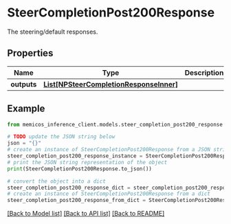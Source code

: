 # SteerCompletionPost200Response

The steering/default responses.

## Properties

Name | Type | Description | Notes
------------ | ------------- | ------------- | -------------
**outputs** | [**List[NPSteerCompletionResponseInner]**](NPSteerCompletionResponseInner.md) |  | 

## Example

```python
from memicos_inference_client.models.steer_completion_post200_response import SteerCompletionPost200Response

# TODO update the JSON string below
json = "{}"
# create an instance of SteerCompletionPost200Response from a JSON string
steer_completion_post200_response_instance = SteerCompletionPost200Response.from_json(json)
# print the JSON string representation of the object
print(SteerCompletionPost200Response.to_json())

# convert the object into a dict
steer_completion_post200_response_dict = steer_completion_post200_response_instance.to_dict()
# create an instance of SteerCompletionPost200Response from a dict
steer_completion_post200_response_from_dict = SteerCompletionPost200Response.from_dict(steer_completion_post200_response_dict)
```
[[Back to Model list]](../README.md#documentation-for-models) [[Back to API list]](../README.md#documentation-for-api-endpoints) [[Back to README]](../README.md)


